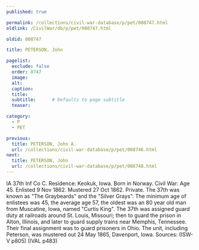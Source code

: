```yaml
---
published: true

permalink: /collections/civil-war-database/p/pet/008747.html
oldlink: /CivilWar/db/p/pet/008747.html

oldid: 008747

title: PETERSON, John

pagelist:
  exclude: false
  order: 8747
  image: 
  alt:
  caption:
  title:
  subtitle:      # Defaults to page subtitle
  teaser:

category: 
  - P 
  - PET

previous:
  title: PETERSON, John A.
  url: /collections/civil-war-database/p/pet/008746.html  
next:
  title: PETERSON, John
  url: /collections/civil-war-database/p/pet/008748.html   
---
```

IA 37th Inf Co C. Residence: Keokuk, Iowa. Born in Norway. Civil War: Age 45. Enlisted 9 Nov 1862. Mustered 27 Oct 1862. Private. The 37th was known as &quot;The Graybeards&quot; and the &quot;Silver Grays&quot;. The minimum age of enlistees was 45, the average age 57, the oldest was an 80 year old man from Muscatine, Iowa, named &quot;Curtis King&quot;. The 37th was assigned guard duty at railroads around St. Louis, Missouri; then to guard the prison in Alton, Illinois, and later to guard supply trains near Memphis, Tennessee. Their final assignment was to guard prisoners in Ohio. The unit, including Peterson, was mustered out 24 May 1865, Davenport, Iowa. Sources: (ISW-V p805) (IVAL p483)